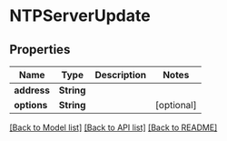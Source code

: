 # NTPServerUpdate

## Properties

Name | Type | Description | Notes
------------ | ------------- | ------------- | -------------
**address** | **String** |  | 
**options** | **String** |  | [optional] 

[[Back to Model list]](../#documentation-for-models) [[Back to API list]](../#documentation-for-api-endpoints) [[Back to README]](../)


